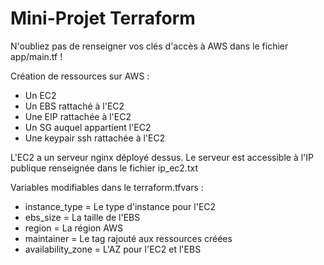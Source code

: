 Mini-Projet Terraform
=========
N'oubliez pas de renseigner vos clés d'accès à AWS dans le fichier app/main.tf !

Création de ressources sur AWS :
* Un EC2
* Un EBS rattaché à l'EC2
* Une EIP rattachée à l'EC2
* Un SG auquel appartient l'EC2
* Une keypair ssh rattachée à l'EC2 

L'EC2 a un serveur nginx déployé dessus.
Le serveur est accessible à l'IP publique renseignée dans le fichier ip_ec2.txt

Variables modifiables dans le terraform.tfvars :
* instance_type = Le type d'instance pour l'EC2
* ebs_size = La taille de l'EBS
* region = La région AWS
* maintainer = Le tag rajouté aux ressources créées
* availability_zone = L'AZ pour l'EC2 et l'EBS